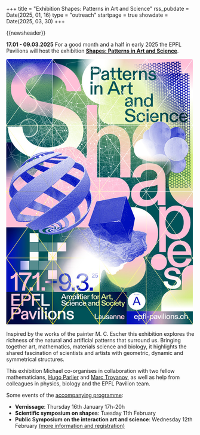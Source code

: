 +++
title       = "Exhibition Shapes: Patterns in Art and Science"
rss_pubdate = Date(2025, 01, 16)
type        = "outreach"
startpage   = true
showdate    = Date(2025, 03, 30)
+++

{{newsheader}}

**17.01 - 09.03.2025** For a good month and a half in early 2025
the EPFL Pavilions will host the exhibition
[**Shapes: Patterns in Art and Science**](https://epfl-pavilions.ch/en/exhibitions/shapes).

[![Shapes psoster](/assets/2025.01_SHAPES_Poster.jpg)](https://epfl-pavilions.ch/en/exhibitions/shapes)

Inspired by the works of the painter M. C. Escher
this exhibition explores the richness of the natural and artificial patterns
that surround us. Bringing together art, mathematics, materials science and
biology, it highlights the shared fascination of scientists and artists with
geometric, dynamic and symmetrical structures. 

This exhibition Michael co-organises
in collaboration with two fellow mathematicians,
[Hugo Parlier](https://math.uni.lu/parlier/) and [Marc Troyanov](https://people.epfl.ch/marc.troyanov),
as well as help from colleagues in physics, biology and the EPFL Pavilion team.

Some events of the [accompanying programme](https://epfl-pavilions.ch/en/exhibitions/shapes):
- **Vernissage**: Thursday 16th January 17h-20h
- **Scientific symposium on shapes**: Tuesday 11th February
- **Public Symposium on the interaction art and science**: Wednesday 12th February
  [(more information and registration)](https://epfl-pavilions.ch/en/events/shapes-symposium)
